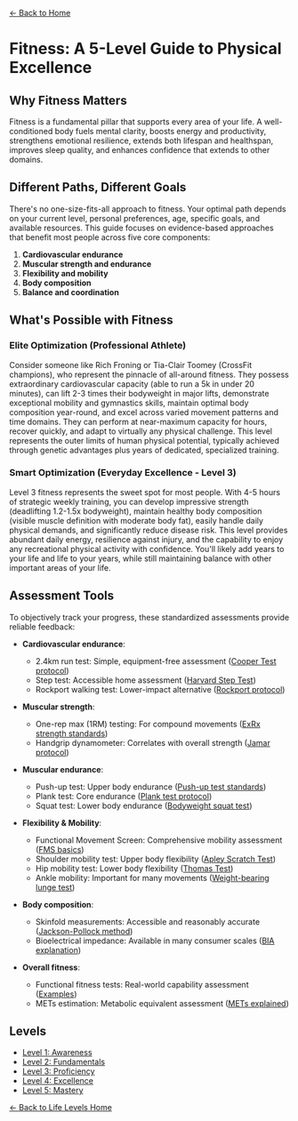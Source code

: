 [← Back to Home](../)
# Fitness: A 5-Level Guide to Physical Excellence

## Why Fitness Matters

Fitness is a fundamental pillar that supports every area of your life. A well-conditioned body fuels mental clarity, boosts energy and productivity, strengthens emotional resilience, extends both lifespan and healthspan, improves sleep quality, and enhances confidence that extends to other domains.

## Different Paths, Different Goals

There's no one-size-fits-all approach to fitness. Your optimal path depends on your current level, personal preferences, age, specific goals, and available resources. This guide focuses on evidence-based approaches that benefit most people across five core components:

1. **Cardiovascular endurance**
2. **Muscular strength and endurance**
3. **Flexibility and mobility**
4. **Body composition**
5. **Balance and coordination**

## What's Possible with Fitness

### Elite Optimization (Professional Athlete)
Consider someone like Rich Froning or Tia-Clair Toomey (CrossFit champions), who represent the pinnacle of all-around fitness. They possess extraordinary cardiovascular capacity (able to run a 5k in under 20 minutes), can lift 2-3 times their bodyweight in major lifts, demonstrate exceptional mobility and gymnastics skills, maintain optimal body composition year-round, and excel across varied movement patterns and time domains. They can perform at near-maximum capacity for hours, recover quickly, and adapt to virtually any physical challenge. This level represents the outer limits of human physical potential, typically achieved through genetic advantages plus years of dedicated, specialized training.

### Smart Optimization (Everyday Excellence - Level 3)
Level 3 fitness represents the sweet spot for most people. With 4-5 hours of strategic weekly training, you can develop impressive strength (deadlifting 1.2-1.5x bodyweight), maintain healthy body composition (visible muscle definition with moderate body fat), easily handle daily physical demands, and significantly reduce disease risk. This level provides abundant daily energy, resilience against injury, and the capability to enjoy any recreational physical activity with confidence. You'll likely add years to your life and life to your years, while still maintaining balance with other important areas of your life.

## Assessment Tools

To objectively track your progress, these standardized assessments provide reliable feedback:

- **Cardiovascular endurance**: 
  - 2.4km run test: Simple, equipment-free assessment ([Cooper Test protocol](https://www.topendsports.com/testing/tests/cooper.htm))
  - Step test: Accessible home assessment ([Harvard Step Test](https://www.verywellfit.com/harvard-step-test-1230935))
  - Rockport walking test: Lower-impact alternative ([Rockport protocol](https://www.brianmac.co.uk/rockport.htm))

- **Muscular strength**: 
  - One-rep max (1RM) testing: For compound movements ([ExRx strength standards](https://exrx.net/Testing/WeightLifting/StrengthStandards))
  - Handgrip dynamometer: Correlates with overall strength ([Jamar protocol](https://www.topendsports.com/testing/tests/handgrip.htm))

- **Muscular endurance**: 
  - Push-up test: Upper body endurance ([Push-up test standards](https://www.topendsports.com/testing/tests/push-up.htm))
  - Plank test: Core endurance ([Plank test protocol](https://www.topendsports.com/testing/tests/plank.htm))
  - Squat test: Lower body endurance ([Bodyweight squat test](https://www.topendsports.com/testing/tests/squat.htm))

- **Flexibility & Mobility**: 
  - Functional Movement Screen: Comprehensive mobility assessment ([FMS basics](https://www.functionalmovement.com/))
  - Shoulder mobility test: Upper body flexibility ([Apley Scratch Test](https://www.physio-pedia.com/Apley%27s_Scratch_Test))
  - Hip mobility test: Lower body flexibility ([Thomas Test](https://www.physio-pedia.com/Thomas_Test))
  - Ankle mobility: Important for many movements ([Weight-bearing lunge test](https://www.physio-pedia.com/Weight-Bearing_Lunge))

- **Body composition**: 
  - Skinfold measurements: Accessible and reasonably accurate ([Jackson-Pollock method](https://www.topendsports.com/testing/skinfold-jackson-pollock.htm))
  - Bioelectrical impedance: Available in many consumer scales ([BIA explanation](https://www.tanita.com/en/understanding-your-measurements/))

- **Overall fitness**: 
  - Functional fitness tests: Real-world capability assessment ([Examples](https://www.nsca.com/education/articles/kinetic-select/functional-fitness-assessments/))
  - METs estimation: Metabolic equivalent assessment ([METs explained](https://www.hsph.harvard.edu/nutritionsource/mets-activity-table/))

## Levels
- [Level 1: Awareness](level-1)
- [Level 2: Fundamentals](level-2)
- [Level 3: Proficiency](level-3)
- [Level 4: Excellence](level-4)
- [Level 5: Mastery](level-5)

[← Back to Life Levels Home](../)
